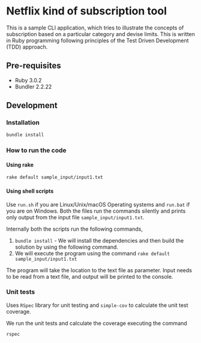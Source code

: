 # Netflix kind of subscription tool

This is a sample CLI application, which tries to illustrate the concepts of subscription based on a particular category and devise limits. This is written in Ruby programming following principles of the Test Driven Development (TDD) approach.

## Pre-requisites

* Ruby 3.0.2
* Bundler 2.2.22

## Development

### Installation

```bash
bundle install
```

### How to run the code

#### Using rake

```bash
rake default sample_input/input1.txt
```

#### Using shell scripts

Use `run.sh` if you are Linux/Unix/macOS Operating systems and `run.bat` if you are on Windows.  Both the files run the commands silently and prints only output from the input file `sample_input/input1.txt`.

Internally both the scripts run the following commands, 
 
 1. `bundle install` - We will install the dependencies and then build the solution by using the following command.
 2. We will execute the program using the command `rake default sample_input/input1.txt`

The program will take the location to the text file as parameter. Input needs to be read from a text file, and output will be printed to the console.

### Unit tests

 Uses `RSpec` library for unit testing and `simple-cov` to calculate the unit test coverage.

We run the unit tests and calculate the coverage executing the command

```bash
rspec
```
